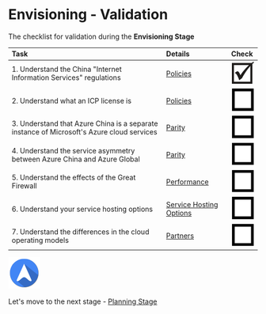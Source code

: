 <properties
	pageTitle="Global Customer Playbook envisioning-validate | Azure"
	description="Global Customer Playbook - validation for the Envisioning Stage"
	services="global-customer-playbook"
	documentationCenter=""
	authors="jtong"
	manager="edwinc"
	editor=""
	tags="global-customer-playbook"/>

<tags
	ms.service="migration-lifecycle-envisioning"
	ms.workload=""
	ms.tgt_pltfrm=""
	ms.devlang="na"
	ms.topic="article"
	ms.date="12/26/2016"
	wacn.date="12/26/2016"
	wacn.lang="en" 
	ms.author="jtong"/>

# Envisioning - Validation

The checklist for validation during the **Envisioning Stage**

| Task | Details | Check |
|:---- |:------- |:----- |
| 1. Understand the China "Internet Information Services" regulations | [Policies](/solutions/global-customer/envisioning/explore/policies/) | ![d](../media/check-box.png) |
| 2. Understand what an ICP license is | [Policies](/solutions/global-customer/envisioning/guidance/pplicies/) | ![ud](../media/empty-box.png) |
| 3. Understand that Azure China is a separate instance of Microsoft's Azure cloud services | [Parity](/solutions/global-customer/envisioning/explore/parity/) | ![ud](../media/empty-box.png) |
| 4. Understand the service asymmetry between Azure China and Azure Global | [Parity](/solutions/global-customer/envisioning/guidance/parity/) | ![ud](../media/empty-box.png) |
| 5. Understand the effects of the Great Firewall | [Performance](/solutions/global-customer/envisioning/explore/performance/) | ![ud](../media/empty-box.png) |
| 6. Understand your service hosting options | [Service Hosting Options](/solutions/global-customer/envisioning/guidance/performance/) | ![ud](../media/empty-box.png) |
| 7. Understand the differences in the cloud operating models | [Partners](/solutions/global-customer/envisioning/guidance/partners/) | ![ud](../media/empty-box.png) |

![navigation](../media/navigation.png)

Let's move to the next stage - [Planning Stage](/solutions/global-customer/planning/validate/)

 
